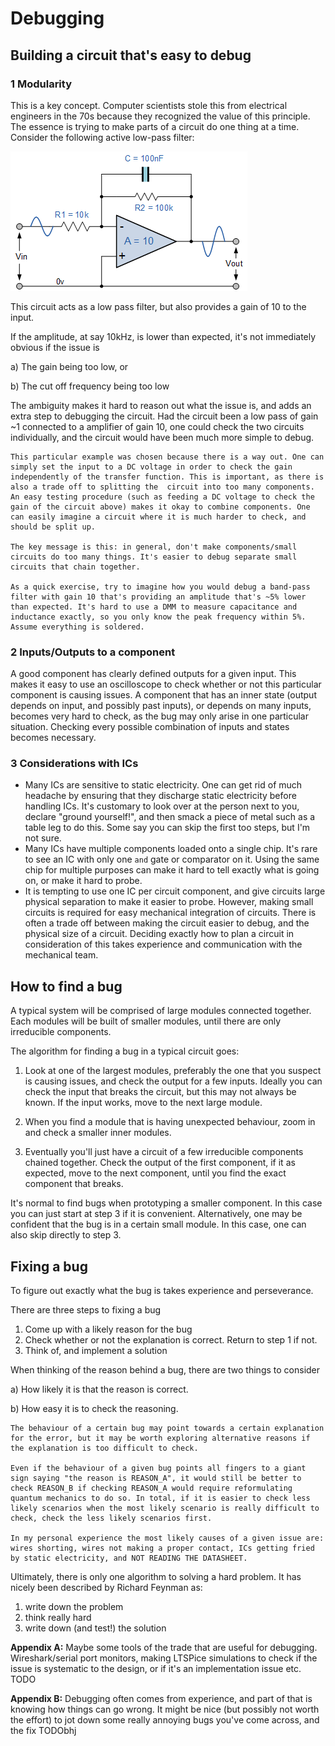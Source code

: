 ﻿# Debugging

## Building a circuit that's easy to debug

### 1 Modularity

This is a key concept. Computer scientists stole this from electrical engineers in the 70s because they recognized the value of this principle. The essence is trying to make parts of a circuit do one thing at a time. Consider the following active low-pass filter:

![A low pass filter with gain 10](misc_images/fil29.gif)

This circuit acts as a low pass filter, but also provides a gain of 10 to the input.

If the amplitude, at say 10kHz, is lower than expected, it's not immediately obvious if the issue is

a) The gain being too low, or

b) The cut off frequency being too low

The ambiguity makes it hard to reason out what the issue is, and adds an extra step to debugging the circuit. Had the circuit been a low pass of gain ~1 connected to a amplifier of gain 10, one could check the two circuits individually, and the circuit would have been much more simple to debug.

    This particular example was chosen because there is a way out. One can simply set the input to a DC voltage in order to check the gain independently of the transfer function. This is important, as there is also a trade off to splitting the  circuit into too many components. An easy testing procedure (such as feeding a DC voltage to check the gain of the circuit above) makes it okay to combine components. One can easily imagine a circuit where it is much harder to check, and should be split up.

    The key message is this: in general, don't make components/small circuits do too many things. It's easier to debug separate small circuits that chain together.

    As a quick exercise, try to imagine how you would debug a band-pass filter with gain 10 that's providing an amplitude that's ~5% lower than expected. It's hard to use a DMM to measure capacitance and inductance exactly, so you only know the peak frequency within 5%. Assume everything is soldered.

### 2 Inputs/Outputs to a component
A good component has clearly defined outputs for a given input. This makes it easy to use an oscilloscope to check whether or not this particular component is causing issues. A component that has an inner state (output depends on input, and possibly past inputs), or depends on many inputs, becomes very hard to check, as the bug may only arise in one particular situation. Checking every possible combination of inputs and states becomes necessary.

### 3 Considerations with ICs

- Many ICs are sensitive to static electricity. One can get rid of much headache by ensuring that they discharge static electricity before handling ICs. It's customary to look over at the person next to you, declare "ground yourself!", and then smack a piece of metal such as a table leg to do this. Some say you can skip the first too steps, but I'm not sure.
- Many ICs have multiple components loaded onto a single chip. It's rare to see an IC with only one `and` gate or comparator on it. Using the same chip for multiple purposes can make it hard to tell exactly what is going on, or make it hard to probe.
- It is tempting to use one IC per circuit component, and give circuits large physical separation to make it easier to probe. However, making small circuits is required for easy mechanical integration of circuits. There is often a trade off between making the circuit easier to debug, and the physical size of a circuit. Deciding exactly how to plan a circuit in consideration of this takes experience and communication with the mechanical team.

## How to find a bug

A typical system will be comprised of large modules connected together. Each modules will be built of smaller modules, until there are only irreducible components.

The algorithm for finding a bug in a typical circuit goes:

1) Look at one of the largest modules, preferably the one that you suspect is causing issues, and check the output for a few inputs. Ideally you can check the input that breaks the circuit, but this may not always be known. If the input works, move to the next large module.

2) When you find a module that is having unexpected behaviour, zoom in and check a smaller inner modules.
3) Eventually you'll just have a circuit of a few irreducible components chained together. Check the output of the first component, if it as expected, move to the next component, until you find the exact component that breaks.

It's normal to find bugs when prototyping a smaller component. In this case you can just start at step 3 if it is convenient. Alternatively, one may be confident that the bug is in a certain small module. In this case, one can also skip directly to step 3.

## Fixing a bug

To figure out exactly what the bug is takes experience and perseverance.

There are three steps to fixing a bug

1) Come up with a likely reason for the bug
2) Check whether or not the explanation is correct. Return to step 1 if not.
3) Think of, and implement a solution

When thinking of the reason behind a bug, there are two things to consider

a) How likely it is that the reason is correct.

b) How easy it is to check the reasoning.

    The behaviour of a certain bug may point towards a certain explanation for the error, but it may be worth exploring alternative reasons if the explanation is too difficult to check.

    Even if the behaviour of a given bug points all fingers to a giant sign saying "the reason is REASON_A", it would still be better to check REASON_B if checking REASON_A would require reformulating quantum mechanics to do so. In total, if it is easier to check less likely scenarios when the most likely scenario is really difficult to check, check the less likely scenarios first.

    In my personal experience the most likely causes of a given issue are: wires shorting, wires not making a proper contact, ICs getting fried by static electricity, and NOT READING THE DATASHEET.

Ultimately, there is only one algorithm to solving a hard problem. It has nicely been described by Richard Feynman as:

1) write down the problem
2) think really hard
3) write down (and test!) the solution

**Appendix A:**
Maybe some tools of the trade that are useful for debugging. Wireshark/serial port monitors, making LTSPice simulations to check if the issue is systematic to the design, or if it's an implementation issue etc. TODO

**Appendix B:**
Debugging often comes from experience, and part of that is knowing how things can go wrong. It might be nice (but possibly not worth the effort) to jot down some really annoying bugs you've come across, and the fix TODObhj
